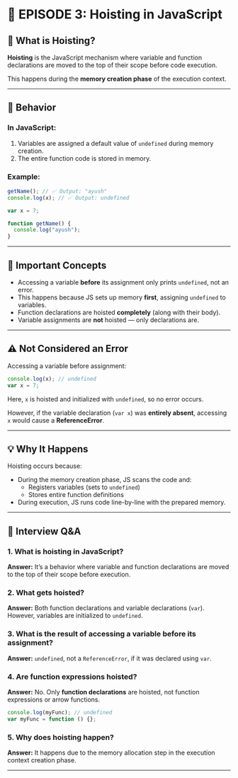 # 📘 EPISODE 3: Hoisting in JavaScript

## 🧠 What is Hoisting?

**Hoisting** is the JavaScript mechanism where variable and function declarations are moved to the top of their scope before code execution.

This happens during the **memory creation phase** of the execution context.

---

## 🔎 Behavior

### In JavaScript:
1. Variables are assigned a default value of `undefined` during memory creation.
2. The entire function code is stored in memory.

### Example:
```js
getName(); // ✅ Output: "ayush"
console.log(x); // ✅ Output: undefined

var x = 7;

function getName() {
  console.log("ayush");
}
```

---

## 📌 Important Concepts

- Accessing a variable **before** its assignment only prints `undefined`, not an error.
- This happens because JS sets up memory **first**, assigning `undefined` to variables.
- Function declarations are hoisted **completely** (along with their body).
- Variable assignments are **not** hoisted — only declarations are.

---

## ⚠️ Not Considered an Error

Accessing a variable before assignment:
```js
console.log(x); // undefined
var x = 7;
```
Here, `x` is hoisted and initialized with `undefined`, so no error occurs.

However, if the variable declaration (`var x`) was **entirely absent**, accessing `x` would cause a **ReferenceError**.

---

## 💡 Why It Happens

Hoisting occurs because:
- During the memory creation phase, JS scans the code and:
  - Registers variables (sets to `undefined`)
  - Stores entire function definitions
- During execution, JS runs code line-by-line with the prepared memory.

---

## 💬 Interview Q&A

### 1. What is hoisting in JavaScript?
**Answer:** It’s a behavior where variable and function declarations are moved to the top of their scope before execution.

### 2. What gets hoisted?
**Answer:** Both function declarations and variable declarations (`var`). However, variables are initialized to `undefined`.

### 3. What is the result of accessing a variable before its assignment?
**Answer:** `undefined`, not a `ReferenceError`, if it was declared using `var`.

### 4. Are function expressions hoisted?
**Answer:** No. Only **function declarations** are hoisted, not function expressions or arrow functions.

```js
console.log(myFunc); // undefined
var myFunc = function () {};
```

### 5. Why does hoisting happen?
**Answer:** It happens due to the memory allocation step in the execution context creation phase.

---
